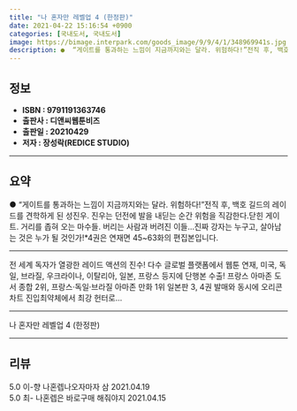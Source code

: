 ```yaml
---
title: "나 혼자만 레벨업 4 (한정판)"
date: 2021-04-22 15:16:54 +0900
categories: [국내도서, 국내도서]
image: https://bimage.interpark.com/goods_image/9/9/4/1/348969941s.jpg
description: ●  “게이트를 통과하는 느낌이 지금까지와는 달라. 위험하다!”전직 후, 백호 길드의 레이드를 견학하게 된 성진우. 진우는 던전에 발을 내딛는 순간 위험을 직감한다.닫힌 게이트. 거리를 좁혀 오는 마수들. 버리는 사람과 버려진 이들…진짜 강자는 누구고, 살아남는 것은 누가 될 것인가!*4권은 연재면 45
---
```


## **정보**

- **ISBN : 9791191363746**
- **출판사 : 디앤씨웹툰비즈**
- **출판일 : 20210429**
- **저자 : 장성락(REDICE STUDIO)**

------



## **요약**

●  “게이트를 통과하는 느낌이 지금까지와는 달라. 위험하다!”전직 후, 백호 길드의 레이드를 견학하게 된 성진우. 진우는 던전에 발을 내딛는 순간 위험을 직감한다.닫힌 게이트. 거리를 좁혀 오는 마수들. 버리는 사람과 버려진 이들…진짜 강자는 누구고, 살아남는 것은 누가 될 것인가!*4권은 연재면 45~63화의 편집본입니다.

------

전 세계 독자가 열광한 레이드 액션의 진수!
다수 글로벌 플랫폼에서 웹툰 연재, 
미국, 독일, 브라질, 우크라이나, 이탈리아, 일본, 프랑스 등지에 단행본 수출! 
프랑스 아마존 도서 종합 2위, 
프랑스·독일·브라질 아마존 만화 1위
일본판 3, 4권 발매와 동시에 오리콘 차트 진입최약체에서 최강 헌터로... 

------


나 혼자만 레벨업 4 (한정판) 

------


## **리뷰** 

5.0 이-향 나혼렙나오자마자 삼 2021.04.19 <br/>5.0 최- 나혼렙은 바로구매 해줘야지 2021.04.15 <br/>